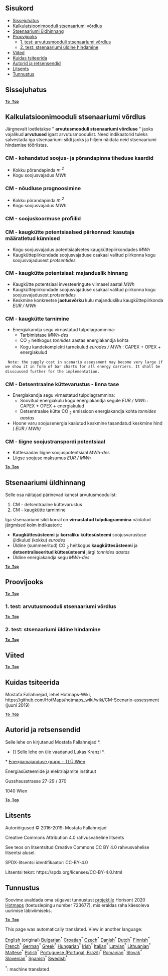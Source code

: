 <h2> Sisukord </h2><ul><li> <a href="#introduction">Sissejuhatus</a> </li><li> <a href="#Calculation-module-scenario-comparison">Kalkulatsioonimooduli stsenaariumi võrdlus</a> </li><li> <a href="#Overall-scenario-assessment">Stsenaariumi üldhinnang</a> </li><li> <a href="#sample-run">Proovijooks</a> <ul><li> <a href="#test-run-1-calculation-module-scenario-comparison">1. test: arvutusmooduli stsenaariumi võrdlus</a> </li><li> <a href="#test-run-2-overall-scenario-assessment">2. test: stsenaariumi üldine hindamine</a> </li></ul></li><li> <a href="#references">Viited</a> </li><li> <a href="#how-to-cite">Kuidas tsiteerida</a> </li><li> <a href="#authors-and-reviewers">Autorid ja retsensendid</a> </li><li> <a href="#license">Litsents</a> </li><li> <a href="#acknowledgement">Tunnustus</a> </li></ul><h2> Sissejuhatus </h2><p><ins> <code><strong><a href="#table-of-contents">To Top</a></strong></code> </ins> </p><h2> Kalkulatsioonimooduli stsenaariumi võrdlus </h2><p> Järgnevalt loetletakse &quot; <strong>arvutusmooduli stsenaariumi võrdluse</strong> &quot; jaoks vajalikud <strong>arvutused</strong> igast arvutusmoodulist. Need indikaatorid tuleks salvestada iga stsenaariumi sildi jaoks ja hiljem näidata neid stsenaariumi hindamise tööriistas. </p><h3> CM - kohandatud soojus- ja põrandapinna tiheduse kaardid </h3><ul><li> Kokku põrandapinda <em><em>m <sup>2</sup></em></em> </li><li> Kogu soojusvajadus <em><em>MWh</em></em> </li></ul><h3> CM - nõudluse prognoosimine </h3><ul><li> Kokku põrandapinda <em><em>m <sup>2</sup></em></em> </li><li> Kogu soojusvajadus <em><em>MWh</em></em> </li></ul><h3> CM - soojuskoormuse profiilid </h3><h3> CM - kaugkütte potentsiaalsed piirkonnad: kasutaja määratletud künnised </h3><ul><li> Kogu soojusvajadus potentsiaalsetes kaugküttepiirkondades <em><em>MWh</em></em> </li><li> Kaugküttepiirkondade soojusvajaduse osakaal valitud piirkonna kogu soojusvajadusest <em><em>protsentides</em></em> </li></ul><h3> CM - kaugkütte potentsiaal: majanduslik hinnang </h3><ul><li> Kaugkütte potentsiaal investeeringute viimasel aastal <em><em>MWh</em></em> </li><li> Kaugküttepiirkondade soojusvajaduse osakaal valitud piirkonna kogu soojusvajadusest <em><em>protsentides</em></em> </li><li> Keskmine konkreetse <strong>jaotusvõrku</strong> kulu majandusliku kaugküttepiirkonda <em><em>EUR / MWh</em></em> </li></ul><h3> CM - kaugkütte tarnimine </h3><ul><li> Energiakandja segu virnastatud tulpdiagrammina: <ul><li> Tarbimistase <em><em>MWh-des</em></em> </li><li> CO <sub>2</sub> heitkogus <em><em>tonnides</em></em> aastas energiakandja kohta </li><li> Kogu kandekomplekti tarnekulud <em><em>eurodes / MWh</em></em> : CAPEX + OPEX + energiakulud </li></ul></li></ul><pre> <code>Note: the supply cost in scenario assessment may become very large if we show it in form of bar charts for all energy carriers. It shall be disscussed further for the implementation.</code> </pre><h3> CM - Detsentraalne küttevarustus - linna tase </h3><ul><li> Energiakandja segu virnastatud tulpdiagrammina: <ul><li> Soovitud energiakulu kogu energiakandja segule <em><em>EUR / MWh</em></em> : CAPEX + OPEX + energiakulud </li><li> Detsentraalse kütte CO <sub>2</sub> emissioon energiakandja kohta <em><em>tonnides aastas</em></em> </li></ul></li><li> Hoone varu soojusenergia kaalutud keskmine tasandatud keskmine hind ( <em><em>EUR / MWh)</em></em> </li></ul><h3> CM - liigne soojustranspordi potentsiaal </h3><ul><li> Kättesaadav liigne soojuspotentsiaal <em><em>MWh-des</em></em> </li><li> Liigse soojuse maksumus <em><em>EUR / MWh</em></em> </li></ul><p><ins> <code><strong><a href="#table-of-contents">To Top</a></strong></code> </ins> </p><h2> Stsenaariumi üldhinnang </h2><p> Selle osa näitajad pärinevad kahest arvutusmoodulist: </p><ol><li> CM - detsentraalne küttevarustus </li><li> CM - kaugkütte tarnimine </li></ol><p> Iga stsenaariumi sildi korral on <strong>virnastatud tulpdiagrammina</strong> näidatud järgmised kolm indikaatorit: </p><ul><li> <strong>Kaugküttesüsteemi</strong> ja <strong>korraliku küttesüsteemi</strong> soojusvarustuse üldkulud (kokku) <em><em>eurodes</em></em> </li><li> Üldine (summeeritud) CO <sub>2</sub> heitkogus <strong>kaugküttesüsteemi</strong> ja <strong>detsentraliseeritud küttesüsteemi</strong> järgi <em><em>tonnides aastas</em></em> </li><li> Üldine energiakandja segu <em><em>MWh-des</em></em> </li></ul><p><ins> <code><strong><a href="#table-of-contents">To Top</a></strong></code> </ins> </p><h2> Proovijooks </h2><p><ins> <code><strong><a href="#table-of-contents">To Top</a></strong></code> </ins> </p><h3> 1. test: arvutusmooduli stsenaariumi võrdlus </h3><p><ins> <code><strong><a href="#table-of-contents">To Top</a></strong></code> </ins> </p><h3> 2. test: stsenaariumi üldine hindamine </h3><p><ins> <code><strong><a href="#table-of-contents">To Top</a></strong></code> </ins> </p><h2> Viited </h2><p><ins> <code><strong><a href="#table-of-contents">To Top</a></strong></code> </ins> </p><h2> Kuidas tsiteerida </h2><p> Mostafa Fallahnejad, lehel Hotmaps-Wiki, https://github.com/HotMaps/hotmaps_wiki/wiki/CM-Scenario-assessment (juuni 2019) </p><p><ins> <code><strong><a href="#table-of-contents">To Top</a></strong></code> </ins> </p><h2> Autorid ja retsensendid </h2><p> Selle lehe on kirjutanud Mostafa Fallahnejad *. </p><ul><li> [] Selle lehe on üle vaadanud Lukas Kranzl *. </li></ul><p> * <a href="https://eeg.tuwien.ac.at/">Energiamajanduse grupp - TLÜ Wien</a> </p><p> Energiasüsteemide ja elektriajamite instituut </p><p> Gusshausstrasse 27-29 / 370 </p><p> 1040 Wien </p><p><ins> <code><strong><a href="#table-of-contents">To Top</a></strong></code> </ins> </p><h2> Litsents </h2><p> Autoriõigused © 2016-2019: Mostafa Fallahnejad </p><p> Creative Commons Attribution 4.0 rahvusvaheline litsents </p><p> See teos on litsentsitud Creative Commons CC BY 4.0 rahvusvahelise litsentsi alusel. </p><p> SPDX-litsentsi identifikaator: CC-BY-4.0 </p><p> Litsentsi tekst: https://spdx.org/licenses/CC-BY-4.0.html </p><h2> Tunnustus </h2><p> Soovime avaldada oma sügavat tunnustust <a href="https://www.hotmaps-project.eu">projektile</a> Horisont 2020 <a href="https://www.hotmaps-project.eu">Hotmaps</a> (toetuslepingu number 723677), mis eraldas raha käesoleva uurimise läbiviimiseks. </p><p><ins> <code><strong><a href="#table-of-contents">To Top</a></strong></code> </ins> </p>

This page was automatically translated. View in another language:

[English](en-CM-Scenario-assessment) (original) [Bulgarian](bg-CM-Scenario-assessment)<sup>\*</sup> [Croatian](hr-CM-Scenario-assessment)<sup>\*</sup> [Czech](cs-CM-Scenario-assessment)<sup>\*</sup> [Danish](da-CM-Scenario-assessment)<sup>\*</sup> [Dutch](nl-CM-Scenario-assessment)<sup>\*</sup>  [Finnish](fi-CM-Scenario-assessment)<sup>\*</sup> [French](fr-CM-Scenario-assessment)<sup>\*</sup> [German](de-CM-Scenario-assessment)<sup>\*</sup> [Greek](el-CM-Scenario-assessment)<sup>\*</sup> [Hungarian](hu-CM-Scenario-assessment)<sup>\*</sup> [Irish](ga-CM-Scenario-assessment)<sup>\*</sup> [Italian](it-CM-Scenario-assessment)<sup>\*</sup> [Latvian](lv-CM-Scenario-assessment)<sup>\*</sup> [Lithuanian](lt-CM-Scenario-assessment)<sup>\*</sup> [Maltese](mt-CM-Scenario-assessment)<sup>\*</sup> [Polish](pl-CM-Scenario-assessment)<sup>\*</sup> [Portuguese (Portugal, Brazil)](pt-CM-Scenario-assessment)<sup>\*</sup> [Romanian](ro-CM-Scenario-assessment)<sup>\*</sup> [Slovak](sk-CM-Scenario-assessment)<sup>\*</sup> [Slovenian](sl-CM-Scenario-assessment)<sup>\*</sup> [Spanish](es-CM-Scenario-assessment)<sup>\*</sup> [Swedish](sv-CM-Scenario-assessment)<sup>\*</sup> 

<sup>\*</sup>: machine translated
